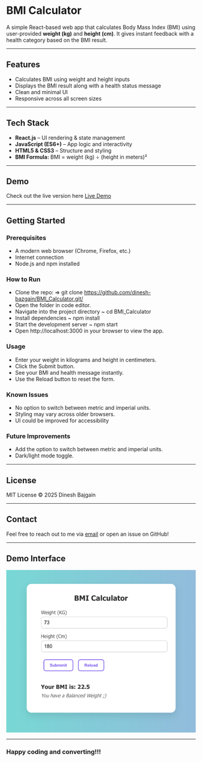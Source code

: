 # BMI Calculator

A simple React-based web app that calculates Body Mass Index (BMI) using user-provided **weight (kg)** and **height (cm)**. It gives instant feedback with a health category based on the BMI result.

---

## Features

- Calculates BMI using weight and height inputs
- Displays the BMI result along with a health status message
- Clean and minimal UI
- Responsive across all screen sizes

---

## Tech Stack

- **React.js** – UI rendering & state management
- **JavaScript (ES6+)** – App logic and interactivity
- **HTML5 & CSS3** – Structure and styling
- **BMI Formula:**  BMI = weight (kg) ÷ (height in meters)²

---

## Demo

Check out the live version here [Live Demo](https://bmi-calculator-by-mrbajgain.netlify.app/)

---

## Getting Started

### Prerequisites

- A modern web browser (Chrome, Firefox, etc.)
- Internet connection
- Node.js and npm installed

### How to Run

- Clone the repo: => git clone https://github.com/dinesh-bazgain/BMI_Calculator.git/
- Open the folder in code editor.
- Navigate into the project directory
  ~ cd BMI_Calculator
- Install dependencies
  ~ npm install
- Start the development server
  ~ npm start
- Open http://localhost:3000 in your browser to view the app.

### Usage

- Enter your weight in kilograms and height in centimeters.
- Click the Submit button.
- See your BMI and health message instantly.
- Use the Reload button to reset the form.

### Known Issues

- No option to switch between metric and imperial units.
- Styling may vary across older browsers.
- UI could be improved for accessibility

### Future Improvements

- Add the option to switch between metric and imperial units.
- Dark/light mode toggle.

---

## License

MIT License © 2025 Dinesh Bajgain

---

## Contact

Feel free to reach out to me via [email](dinesh.bazgain@gmail.com) or open an issue on GitHub!

---

## Demo Interface

![Demo image of the project](/assets/images/demo_image.png)

---

### Happy coding and converting!!!
